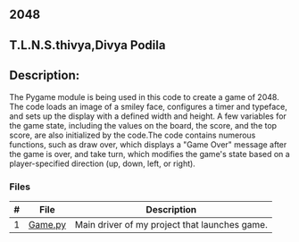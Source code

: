 ## 2048
## T.L.N.S.thivya,Divya Podila
## Description:

The Pygame module is being used in this code to create a game of 2048. The code loads an image of a smiley face, configures a timer and typeface, and sets up the 
display with a defined width and height. A few variables for the game state, including the values on the board, the score, and the top score, are also initialized by
the code.The code contains numerous functions, such as draw over, which displays a "Game Over" message after the game is over, and take turn, which modifies the game's
state based on a player-specified direction (up, down, left, or right). 

### Files

|   #   | File            | Description                                        |
| :---: | --------------- | -------------------------------------------------- |
|   1   | [Game.py](/Assignments/02-P01)                                     | Main driver of my project that launches game.      |
